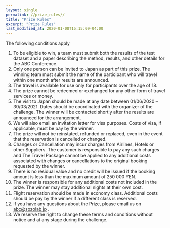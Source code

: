 ```yaml
---
layout: single
permalink: //prize_rules//
title: "Prize Rules"
excerpt: "Prize Rules"
last_modified_at: 2020-01-08T15:15:09-04:00
---
```

The following conditions apply

1. To be eligible to win, a team must submit both the results of the test dataset and a paper describing the method, results, and other details for the ABC Conference.
2.	Only one person can be invited to Japan as part of this prize. The winning team must submit the name of the participant who will travel within one month after results are announced.
3.	The travel is available for use only for participants over the age of 18.
4.	The prize cannot be redeemed or exchanged for any other form of travel services or money.
6.	The visit to Japan should be made at any date between 01/06/2020 – 30/03/2021. Dates should be coordinated with the organizer of the challenge. The winner will be contacted shortly after the results are announced for the arrangement.
7.	 We will also email an invitation letter for visa purposes. Costs of visa, if applicable, must be pay by the winner.
8.	The prize will not be reinstated, refunded or replaced, even in the event that the reservation is cancelled or changed.
9.	Changes or Cancellation may incur charges from Airlines, Hotels or other Suppliers. The customer is responsible to pay any such charges and The Travel Package cannot be applied to any additional costs associated with changes or cancellations to the original booking requested by the winner.
10.	There is no residual value and no credit will be issued if the booking amount is less than the maximum amount of 250 000 YEN.
11.	The winner is responsible for any additional costs not included in the prize. The winner may stay additional nights at their own cost.
12. Flight reservation should be made in economy class. Additional costs should be pay by the winner if a different class is reserved.
13.	If you have any questions about the Prize, please email us on abc@sozolab.jp .
14.	We reserve the right to change these terms and conditions without notice and at any stage during the challenge.
